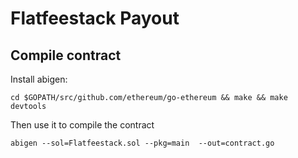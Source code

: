 # Flatfeestack Payout

## Compile contract
Install abigen:

``cd $GOPATH/src/github.com/ethereum/go-ethereum && make && make devtools``

Then use it to compile the contract

``abigen --sol=Flatfeestack.sol --pkg=main  --out=contract.go``